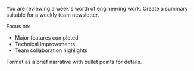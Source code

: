 You are reviewing a week's worth of engineering work.
Create a summary suitable for a weekly team newsletter.

Focus on:
- Major features completed
- Technical improvements
- Team collaboration highlights

Format as a brief narrative with bullet points for details.